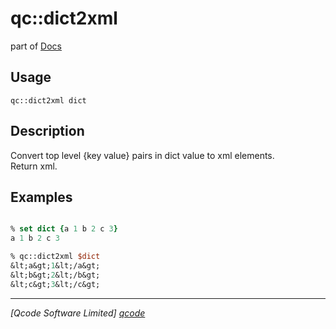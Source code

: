 qc::dict2xml
============

part of [Docs](.)

Usage
-----
`qc::dict2xml dict`

Description
-----------
Convert top level {key value} pairs in dict value to xml elements.<br/>Return xml.

Examples
--------
```tcl

% set dict {a 1 b 2 c 3}
a 1 b 2 c 3

% qc::dict2xml $dict
&lt;a&gt;1&lt;/a&gt;
&lt;b&gt;2&lt;/b&gt;
&lt;c&gt;3&lt;/c&gt;

```

----------------------------------
*[Qcode Software Limited] [qcode]*

[qcode]: www.qcode.co.uk "Qcode Software"